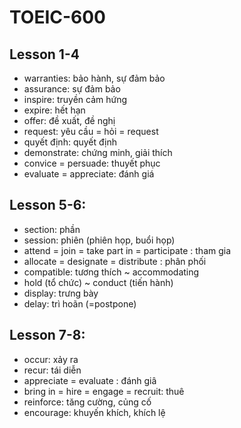 # TOEIC-600

## Lesson 1-4
- warranties: bảo hành, sự đảm bảo
- assurance: sự đảm bảo
- inspire: truyền cảm hứng
- expire: hết hạn
- offer: đề xuất, đề nghị
- request: yêu cầu = hỏi = request
- quyết định: quyết định
- demonstrate: chứng minh, giải thích
- convice = persuade: thuyết phục
- evaluate = appreciate: đánh giá 

## Lesson 5-6:
- section: phần
- session: phiên (phiên họp, buổi họp)
- attend = join = take part in = participate : tham gia 
- allocate = designate = distribute : phân phối 
- compatible: tương thích ~ accommodating 
- hold (tổ chức) ~ conduct (tiến hành)
- display: trưng bày
- delay: trì hoãn (=postpone)

## Lesson 7-8:
- occur: xảy ra
- recur: tái diễn
- appreciate = evaluate : đánh giâ
- bring in = hire = engage = recruit: thuê
- reinforce: tăng cường, củng cố
- encourage: khuyến khích, khích lệ


